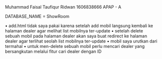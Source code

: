Muhammad Faisal Taufiqur Ridwan
1606838666
APAP - A

DATABASE_NAME = ShowRoom

• add.html tidak saya pakai karena setelah add mobil langsung kembali ke halaman dealer agar melihat list mobilnya ter-update
• setelah delete sebuah mobil pada halaman dealer akan saya buat redirect ke halaman dealer agar terlihat seolah list mobilnya ter-update
• mobil saya urutkan dari termahal
• untuk men-delete sebuah mobil perlu mencari dealer yang bersangkutan melalui fitur cari dealer dengan ID